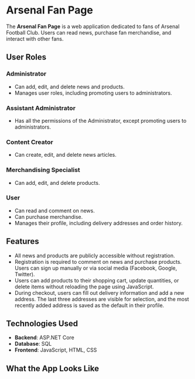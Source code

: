 # Arsenal Fan Page

The **Arsenal Fan Page** is a web application dedicated to fans of Arsenal Football Club. Users can read news, purchase fan merchandise, and interact with other fans.

## User Roles

### Administrator
- Can add, edit, and delete news and products.
- Manages user roles, including promoting users to administrators.

### Assistant Administrator
- Has all the permissions of the Administrator, except promoting users to administrators.

### Content Creator
- Can create, edit, and delete news articles.

### Merchandising Specialist
- Can add, edit, and delete products.

### User
- Can read and comment on news.
- Can purchase merchandise.
- Manages their profile, including delivery addresses and order history.

## Features

- All news and products are publicly accessible without registration.
- Registration is required to comment on news and purchase products. Users can sign up manually or via social media (Facebook, Google, Twitter).
- Users can add products to their shopping cart, update quantities, or delete items without reloading the page using JavaScript.
- During checkout, users can fill out delivery information and add a new address. The last three addresses are visible for selection, and the most recently added address is saved as the default in their profile.

## Technologies Used

- **Backend**: ASP.NET Core
- **Database**: SQL
- **Frontend**: JavaScript, HTML, CSS

## What the App Looks Like
